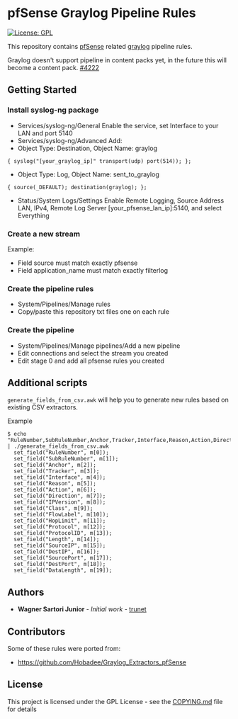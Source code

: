 pfSense Graylog Pipeline Rules
================================

[![License: GPL](https://img.shields.io/badge/License-GPL-blue.svg)](https://www.gnu.org/licenses/gpl.html)

This repository contains [pfSense](https://www.pfsense.org/) related [graylog](https://www.graylog.org/) pipeline rules.

Graylog doesn't support pipeline in content packs yet, in the future this will become a content pack. [#4222](https://github.com/Graylog2/graylog2-server/issues/4222)

## Getting Started

### Install syslog-ng package

* Services/syslog-ng/General Enable the service, set Interface to your LAN and port 5140
* Services/syslog-ng/Advanced Add:
* Object Type: Destination, Object Name: graylog

`{ syslog("[your_graylog_ip]" transport(udp) port(514)); };`

* Object Type: Log, Object Name: sent_to_graylog

`{ source(_DEFAULT); destination(graylog); };`

* Status/System Logs/Settings Enable Remote Logging, Source Address LAN, IPv4, Remote Log Server [your_pfsense_lan_ip]:5140, and select Everything

### Create a new stream

Example:

* Field source must match exactly pfsense
* Field application_name must match exactly filterlog

### Create the pipeline rules

* System/Pipelines/Manage rules
* Copy/paste this repository txt files one on each rule

### Create the pipeline

* System/Pipelines/Manage pipelines/Add a new pipeline
* Edit connections and select the stream you created
* Edit stage 0 and add all pfsense rules you created

## Additional scripts

`generate_fields_from_csv.awk` will help you to generate new rules based on existing CSV extractors.

Example

```
$ echo "RuleNumber,SubRuleNumber,Anchor,Tracker,Interface,Reason,Action,Direction,IPVersion,Class,FlowLabel,HopLimit,Protocol,ProtocolID,Length,SourceIP,DestIP,SourcePort,DestPort,DataLength" | ./generate_fields_from_csv.awk 
  set_field("RuleNumber", m[0]);
  set_field("SubRuleNumber", m[1]);
  set_field("Anchor", m[2]);
  set_field("Tracker", m[3]);
  set_field("Interface", m[4]);
  set_field("Reason", m[5]);
  set_field("Action", m[6]);
  set_field("Direction", m[7]);
  set_field("IPVersion", m[8]);
  set_field("Class", m[9]);
  set_field("FlowLabel", m[10]);
  set_field("HopLimit", m[11]);
  set_field("Protocol", m[12]);
  set_field("ProtocolID", m[13]);
  set_field("Length", m[14]);
  set_field("SourceIP", m[15]);
  set_field("DestIP", m[16]);
  set_field("SourcePort", m[17]);
  set_field("DestPort", m[18]);
  set_field("DataLength", m[19]);
```

## Authors

* **Wagner Sartori Junior** - *Initial work* - [trunet](https://github.com/trunet)

## Contributors

Some of these rules were ported from:

* https://github.com/Hobadee/Graylog_Extractors_pfSense

## License

This project is licensed under the GPL License - see the [COPYING.md](COPYING.md) file for details

